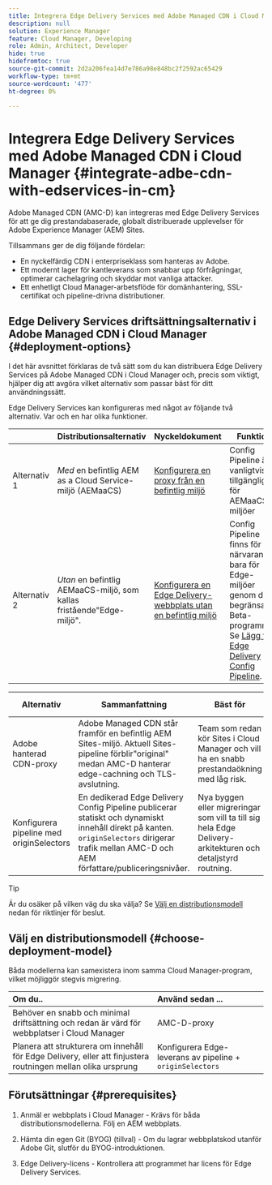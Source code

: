 ```yaml
---
title: Integrera Edge Delivery Services med Adobe Managed CDN i Cloud Manager
description: null
solution: Experience Manager
feature: Cloud Manager, Developing
role: Admin, Architect, Developer
hide: true
hidefromtoc: true
source-git-commit: 2d2a206fea14d7e786a98e848bc2f2592ac65429
workflow-type: tm+mt
source-wordcount: '477'
ht-degree: 0%

---
```



# Integrera Edge Delivery Services med Adobe Managed CDN i Cloud Manager {#integrate-adbe-cdn-with-edservices-in-cm}

Adobe Managed CDN (AMC-D) kan integreras med Edge Delivery Services för att ge dig prestandabaserade, globalt distribuerade upplevelser för Adobe Experience Manager (AEM) Sites.

Tillsammans ger de dig följande fördelar:

* En nyckelfärdig CDN i enterpriseklass som hanteras av Adobe.
* Ett modernt lager för kantleverans som snabbar upp förfrågningar, optimerar cachelagring och skyddar mot vanliga attacker.
* Ett enhetligt Cloud Manager-arbetsflöde för domänhantering, SSL-certifikat och pipeline-drivna distributioner.

<!--
Adobe's Edge Delivery Services (EDS) can take advantage of an Adobe managed CDN. EDS is a framework that optimizes website delivery for speed, simplicity, and scalability by pushing content closer to the user through edge nodes. It is not a replacement for a CDN, but rather a way to enhance content delivery, especially when you use the Adobe managed CDN. It offers you the following benefits:

* Adobe-Managed CDN: EDS can use an Adobe-managed CDN, offering features like self-service CDN management and automatic certificate renewal. 
* EDS and AEM: EDS is a feature of AEM as a Cloud Service and works alongside the AEM authoring environment. 
* Performance enhancement: EDS, in conjunction with an Adobe Managed CDN, improves website performance by caching content at edge locations closer to users, reducing latency. 
* Flexibility: EDS provides flexibility in content delivery, allowing your organization to choose between the Adobe-managed CDN or their own CDN setup, based on their needs and existing infrastructure. 
Self-Service CDN Management:
Adobe-managed CDN within EDS enables self-service configuration and management tasks like SSL certificate setup. 
 
Use Cases:
EDS with CDN integration is beneficial for various scenarios, including e-commerce storefronts and websites requiring high performance and scalability. -->

## Edge Delivery Services driftsättningsalternativ i Adobe Managed CDN i Cloud Manager {#deployment-options}

I det här avsnittet förklaras de två sätt som du kan distribuera Edge Delivery Services på Adobe Managed CDN i Cloud Manager och, precis som viktigt, hjälper dig att avgöra vilket alternativ som passar bäst för ditt användningssätt.

Edge Delivery Services kan konfigureras med något av följande två alternativ. Var och en har olika funktioner.

|  | Distributionsalternativ | Nyckeldokument | Funktion | Bäst för |
| --- | --- | --- | --- | --- |
| Alternativ 1 | *Med* en befintlig AEM as a Cloud Service-miljö (AEMaaCS) | [Konfigurera en proxy från en befintlig miljö](https://www.aem.live/docs/byo-cdn-adobe-managed#option-1-setup-a-proxy-from-an-existing-environment) | Config Pipeline är vanligtvis tillgänglig för AEMaaCS-miljöer | Team som redan kör Sites i Cloud Manager och vill ha en snabb prestandaökning med låg risk. |
| Alternativ 2 | *Utan* en befintlig AEMaaCS-miljö, som kallas fristående&quot;Edge-miljö&quot;. | [Konfigurera en Edge Delivery-webbplats utan en befintlig miljö](https://www.aem.live/docs/byo-cdn-adobe-managed#option-2-setup-an-edge-delivery-site-without-an-existing-environment) | Config Pipeline finns för närvarande bara för Edge-miljöer genom det begränsade Beta-programmet.<br>Se [Lägg till Edge Delivery Config Pipeline](help/implementing/cloud-manager/release-notes/current.md##add-eds-pipeline). | Nya byggen eller migreringar som vill ta till sig hela Edge Delivery-arkitekturen och detaljstyrd routning. |

<!-- Ultimately this URL above will need to be updated on GA -->

| Alternativ | Sammanfattning | Bäst för | Viktiga dokument |
| --- | --- | --- | --- |
| Adobe hanterad CDN-proxy | Adobe Managed CDN står framför en befintlig AEM Sites-miljö. Aktuell Sites-pipeline förblir&quot;original&quot; medan AMC-D hanterar edge-cachning och TLS-avslutning. | Team som redan kör Sites i Cloud Manager och vill ha en snabb prestandaökning med låg risk. | Konfigurera en AMC-D-proxy |
| Konfigurera pipeline med originSelectors | En dedikerad Edge Delivery Config Pipeline publicerar statiskt och dynamiskt innehåll direkt på kanten. `originSelectors` dirigerar trafik mellan AMC-D och AEM författare/publiceringsnivåer. | Nya byggen eller migreringar som vill ta till sig hela Edge Delivery-arkitekturen och detaljstyrd routning. | Konfigurera Edge Delivery pipeline |

>[!TIP]
>
>Är du osäker på vilken väg du ska välja? Se [Välj en distributionsmodell](#choose-deployment-model) nedan för riktlinjer för beslut.

## Välj en distributionsmodell {#choose-deployment-model}

Båda modellerna kan samexistera inom samma Cloud Manager-program, vilket möjliggör stegvis migrering.

| Om du.. | Använd sedan ... |
| :--- | :--- |
| Behöver en snabb och minimal driftsättning och redan är värd för webbplatser i Cloud Manager | AMC-D-proxy |
| Planera att strukturera om innehåll för Edge Delivery, eller att finjustera routningen mellan olika ursprung | Konfigurera Edge-leverans av pipeline + `originSelectors` |

## Förutsättningar {#prerequisites}

1. Anmäl er webbplats i Cloud Manager
&#x200B;- Krävs för båda distributionsmodellerna. Följ en AEM webbplats.

2. Hämta din egen Git (BYOG) (tillval)
&#x200B;- Om du lagrar webbplatskod utanför Adobe Git, slutför du BYOG-introduktionen.

3. Edge Delivery-licens
&#x200B;- Kontrollera att programmet har licens för Edge Delivery Services.


